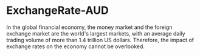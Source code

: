 # ExchangeRate-AUD
In the global financial economy, the money market and the foreign exchange market are the world's largest markets, with an average daily trading volume of more than 1.4 trillion US dollars. Therefore, the impact of exchange rates on the economy cannot be overlooked.
